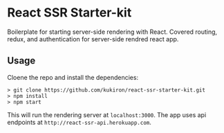 # React SSR Starter-kit

Boilerplate for starting server-side rendering with React. Covered routing, redux, and authentication for server-side rendred react app.

## Usage

Cloene the repo and install the dependencies:

```shell
> git clone https://github.com/kukiron/react-ssr-starter-kit.git
> npm install
> npm start
```

This will run the rendering server at `localhost:3000`. The app uses api endpoints at `http://react-ssr-api.herokuapp.com`.
